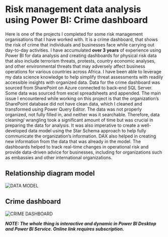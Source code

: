 # Risk management data analysis using Power BI: Crime dashboard
Here is one of the projects I completed for some risk management organisations that I have worked with. It is a crime dashboard, that shows the risk of crime that individuals and businesses face while carrying out day-to-day activities. I have accumulated **over 3 years** of experience using Power BI for data analysis and creating dashboards for physical risk data that also include terrorism threats, protests, country economic analyses, and other environmental threats that may adversely affect business operations for various countries across Africa. I have been able to leverage my data science knowledge to help simplify threat assessments with readily accessible insights with organized data.
Data for the crime dashboard was sourced from SharePoint on Azure connected to back-end SQL Server. Some data was sourced from excel spreadsheets and appended. The main issue I encountered while working on this project is that the organization’s SharePoint database did not have clean data, which I cleaned and transformed using Power Query Editor. The data was not properly organized, not fully filled in, and neither was it searchable. Therefore, data cleaning/ wrangling took a significant amount of time but was crucial in preparing the data for analysis. It was also imperative to create a well-developed data model using the Star Schema approach to help fully communicate the organization’s information. DAX also helped in creating new information from the data that was already in the model.
The dashboards helped to track real-time changes in operational risk and provide data-driven advice for businesses, including for organizations such as embassies and other international organizations.
## Relationship diagram model
![DATA MODEL](https://user-images.githubusercontent.com/111515478/193401417-4e9d5f94-24bd-4de6-927a-dca689a43ad6.png)
## Crime dashboard
![CRIME DASHBOARD](https://user-images.githubusercontent.com/111515478/193401439-d4ecf68a-e242-4e59-b847-b1eea5446b8e.png)

***NOTE: The whole thing is interactive and dynamic in Power BI Desktop and Power BI Service. Online link requires subscription.***

